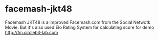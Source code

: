 # facemash-jkt48
Facemash JKT48 is a improved Facemash.com from the Social Netwotk Movie. 
But it's also used Elo Rating System for calculating score
for demo http://fm.circlebit-lab.com
